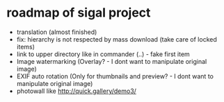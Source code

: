 roadmap of sigal project
========================
- translation (almost finished)
- fix: hierarchy is not respected by mass download (take care of locked items)
- link to upper directory like in commander (..) - fake first item
- Image watermarking (Overlay? - I dont want to manipulate original image)
- EXIF auto rotation (Only for thumbnails and preview? - I dont want to manipulate original image)
- photowall like http://quick.gallery/demo3/
